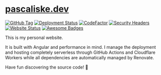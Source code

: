 # [pascaliske.dev](https://pascaliske.dev)

[![GitHub Tag](https://img.shields.io/github/tag/pascaliske/pascaliske.dev.svg?style=flat-square)](https://github.com/pascaliske/pascaliske.dev) [![Deployment Status](https://img.shields.io/github/actions/workflow/status/pascaliske/pascaliske.dev/production.yml?branch=main&label=deployment&style=flat-square)](https://github.com/pascaliske/pascaliske.dev/actions) [![CodeFactor](https://www.codefactor.io/repository/github/pascaliske/pascaliske.dev/badge?style=flat-square)](https://www.codefactor.io/repository/github/pascaliske/pascaliske.dev) [![Security Headers](https://img.shields.io/security-headers?url=https%3A%2F%2Fpascaliske.dev&style=flat-square)](https://pascaliske.dev) [![Website Status](https://img.shields.io/website-up-down-green-red/http/pascaliske.dev.svg?style=flat-square)](https://pascaliske.dev) [![Awesome Badges](https://img.shields.io/badge/badges-awesome-green.svg?style=flat-square)](https://github.com/Naereen/badges)

This is my personal website.

It is built with Angular and performance in mind. I manage the deployment and hosting completely serverless through GitHub Actions and Cloudflare Workers while all dependencies are automatically managed by Renovate.

Have fun discovering the source code! 🙂
